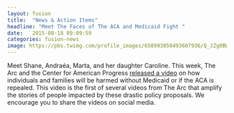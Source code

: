 ```yaml
---
layout: fusion
title:  "News & Action Items"
headline: "Meet The Faces of The ACA and Medicaid Fight "
date:   2015-08-18 09:09:59
categories: fusion-news
image: https://pbs.twimg.com/profile_images/658993850493607936/Q_JZg0BW.png
---
```

Meet Shane, Andraéa, Marta, and her daughter Caroline. This week, The Arc and the Center for American Progress <a href="https://youtu.be/f2cVQoHx78I">released a video</a> on how individuals and families will be harmed without Medicaid or if the ACA is repealed. This video is the first of several videos from The Arc that amplify the stories of people impacted by these drastic policy proposals. We encourage you to share the videos on social media.
